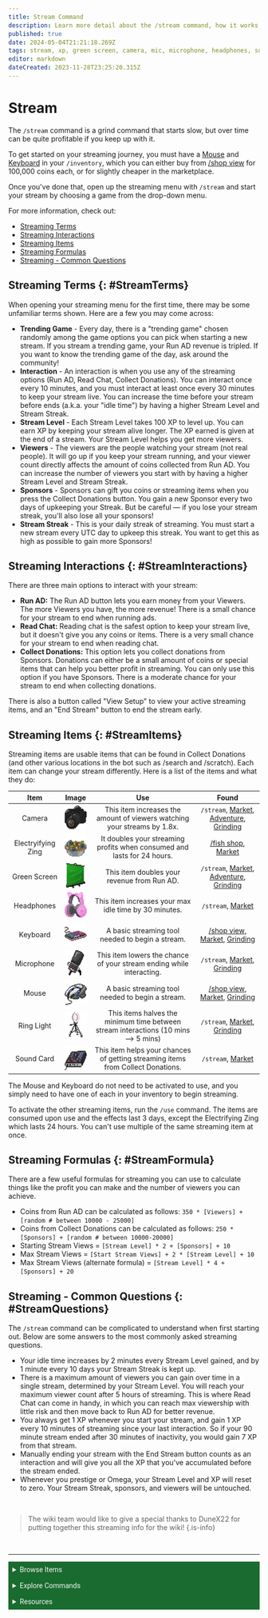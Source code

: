 ```yaml
---
title: Stream Command
description: Learn more detail about the /stream command, how it works, how to make the most money, and more.
published: true
date: 2024-05-04T21:21:18.269Z
tags: stream, xp, green screen, camera, mic, microphone, headphones, sound card, sponsors, viewers, level, interactions, ringlight, ring light, streaming
editor: markdown
dateCreated: 2023-11-28T23:25:20.315Z
---
```


# Stream
The `/stream` command is a grind command that starts slow, but over time can be quite profitable if you keep up with it.

To get started on your streaming journey, you must have a <a href="/Items/Tools#Mouse" target="_blank">Mouse</a> and <a href="/Items/Tools#Keyboard" target="_blank">Keyboard</a> in your `/inventory`, which you can either buy from <a href="/Bot-features/Currency-Commands/Basic-Commands#CoinShop" target="_blank">/shop view</a> for 100,000 coins each, or for slightly cheaper in the marketplace. 

Once you've done that, open up the streaming menu with `/stream` and start your stream by choosing a game from the drop-down menu. 

For more information, check out:
- <a href="/Bot-features/Currency-Commands/Streaming#StreamTerms" target="_blank">Streaming Terms</a>
- <a href="/Bot-features/Currency-Commands/Streaming#StreamInteractions" target="_blank">Streaming Interactions</a>
- <a href="/Bot-features/Currency-Commands/Streaming#StreamItems" target="_blank">Streaming Items</a>
- <a href="/Bot-features/Currency-Commands/Streaming#StreamFormulas" target="_blank">Streaming Formulas</a>
- <a href="/Bot-features/Currency-Commands/Streaming#StreamQuestions" target="_blank">Streaming - Common Questions </a>



## Streaming Terms {: #StreamTerms}
When opening your streaming menu for the first time, there may be some unfamiliar terms shown. Here are a few you may come across:

- **Trending Game** - Every day, there is a "trending game" chosen randomly among the game options you can pick when starting a new stream. If you stream a trending game, your Run AD revenue is tripled. If you want to know the trending game of the day, ask around the community!
- **Interaction** - An interaction is when you use any of the streaming options (Run AD, Read Chat, Collect Donations). You can interact once every 10 minutes, and you must interact at least once every 30 minutes to keep your stream live. You can increase the time before your stream before ends (a.k.a. your "idle time") by having a higher Stream Level and Stream Streak. 
- **Stream Level** - Each Stream Level takes 100 XP to level up. You can earn XP by keeping your stream alive longer. The XP earned is given at the end of a stream. Your Stream Level helps you get more viewers.
- **Viewers** - The viewers are the people watching your stream (not real people). It will go up if you keep your stream running, and your viewer count directly affects the amount of coins collected from Run AD. You can increase the number of viewers you start with by having a higher Stream Level and Stream Streak.
- **Sponsors** - Sponsors can gift you coins or streaming items when you press the Collect Donations button. You gain a new Sponsor every two days of upkeeping your Streak. But be careful — if you lose your stream streak, you'll also lose all your sponsors!
- **Stream Streak** - This is your daily streak of streaming. You must start a new stream every UTC day to upkeep this streak. You want to get this as high as possible to gain more Sponsors!

## Streaming Interactions {: #StreamInteractions}
There are three main options to interact with your stream:
- **Run AD:** The Run AD button lets you earn money from your Viewers. The more Viewers you have, the more revenue! There is a small chance for your stream to end when running ads.
- **Read Chat:** Reading chat is the safest option to keep your stream live, but it doesn't give you any coins or items. There is a very small chance for your stream to end when reading chat.
- **Collect Donations:** This option lets you collect donations from Sponsors. Donations can either be a small amount of coins or special items that can help you better profit in streaming. You can only use this option if you have Sponsors. There is a moderate chance for your stream to end when collecting donations.

There is also a button called "View Setup" to view your active streaming items, and an "End Stream" button to end the stream early.

## Streaming Items {: #StreamItems}
Streaming items are usable items that can be found in Collect Donations (and other various locations in the bot such as /search and /scratch). Each item can change your stream differently. Here is a list of the items and what they do:

| Item | Image | Use | Found
|:------:|:----:|:------:|:------:|
| Camera | <img src="/items/tools/camera.png" alt="Camera" width="50" height="50"> | This item increases the amount of viewers watching your streams by 1.8x.  | `/stream`, <a href="/Bot-features/Currency-Commands/Market" target="_blank">Market</a>, <a href="/Bot-features/Currency-Commands/Adventure" target="_blank">Adventure</a>, <a href="/Bot-features/Currency-Commands/Grind-Commands" target="_blank">Grinding</a> |
| Electryifying Zing | <img src="/items/power-ups/electrifyingzing.gif" alt="Electrifying Zing" width="50" height="50"> | It doubles your streaming profits when consumed and lasts for 24 hours. | <a href="/Bot-features/Currency-Commands/Basic-Commands#FishingShop" target="_blank">/fish shop</a>, <a href="/Bot-features/Currency-Commands/Market" target="_blank">Market</a> |
|Green Screen | <img src="/items/tools/greenscreen.png" alt="Green Screen" width="50" height="50"> | This item doubles your revenue from Run AD. | `/stream`, <a href="/Bot-features/Currency-Commands/Market" target="_blank">Market</a>, <a href="/Bot-features/Currency-Commands/Adventure" target="_blank">Adventure</a>, <a href="/Bot-features/Currency-Commands/Grind-Commands" target="_blank">Grinding</a> |
|Headphones | <img src="/items/tools/headphones.png" alt="Head Phones" width="50" height="50"> | This item increases your max idle time by 30 minutes.| `/stream`, <a href="/Bot-features/Currency-Commands/Market" target="_blank">Market</a> |
| Keyboard | <img src="/items/tools/keyboard.png" alt="Keyboard" width="50" height="50"> | A basic streaming tool needed to begin a stream. |  <a href="/Bot-features/Currency-Commands/Basic-Commands#CoinShop" target="_blank">/shop view</a>, <a href="/Bot-features/Currency-Commands/Market" target="_blank">Market</a>, <a href="/Bot-features/Currency-Commands/Grind-Commands" target="_blank">Grinding</a> |
| Microphone | <img src="/items/tools/microphone.png" alt="Microphone" width="50" height="50"> | This item lowers the chance of your stream ending while interacting.|  `/stream`, <a href="/Bot-features/Currency-Commands/Market" target="_blank">Market</a>, <a href="/Bot-features/Currency-Commands/Grind-Commands" target="_blank">Grinding</a> |
| Mouse | <img src="/items/tools/mouse.png" alt="Mouse" width="50" height="50"> | A basic streaming tool needed to begin a stream. | <a href="/Bot-features/Currency-Commands/Basic-Commands#CoinShop" target="_blank">/shop view</a>, <a href="/Bot-features/Currency-Commands/Market" target="_blank">Market</a>, <a href="/Bot-features/Currency-Commands/Grind-Commands" target="_blank">Grinding</a> |
| Ring Light | <img src="/items/tools/ringlight.png" alt="Ring Light" width="50" height="50"> | This items halves the minimum time between stream interactions (10 mins —> 5 mins)| `/stream`, <a href="/Bot-features/Currency-Commands/Market" target="_blank">Market</a>, <a href="/Bot-features/Currency-Commands/Grind-Commands" target="_blank">Grinding</a> |
|Sound Card | <img src="/items/tools/soundcard.png" alt="Sound Card" width="50" height="50"> | This item helps your chances of getting streaming items from Collect Donations. | `/stream`, <a href="/Bot-features/Currency-Commands/Market" target="_blank">Market</a> |

The Mouse and Keyboard do not need to be activated to use, and you simply need to have one of each in your inventory to begin streaming.

To activate the other streaming items, run the `/use` command. The items are consumed upon use and the effects last 3 days, except the Electrifying Zing which lasts 24 hours. You can't use multiple of the same streaming item at once.

## Streaming Formulas {: #StreamFormula}
There are a few useful formulas for streaming you can use to calculate things like the profit you can make and the number of viewers you can achieve.

- Coins from Run AD can be calculated as follows: 
`350 * [Viewers] + [random # between 10000 - 25000]`
- Coins from Collect Donations can be calculated as follows: 
`250 * [Sponsors] + [random # between 10000-20000]`
- Starting Stream Views = `[Stream Level] * 2 + [Sponsors] + 10`
- Max Stream Views = `[Start Stream Views] + 2 * [Stream Level] + 10`
- Max Stream Views (alternate formula) = `[Stream Level] * 4 + [Sponsors] + 20`

## Streaming - Common Questions {: #StreamQuestions}
The `/stream` command can be complicated to understand when first starting out. Below are some answers to the most commonly asked streaming questions.

- Your idle time increases by 2 minutes every Stream Level gained, and by 1 minute every 10 days your Stream Streak is kept up.
- There is a maximum amount of viewers you can gain over time in a single stream, determined by your Stream Level. You will reach your maximum viewer count after 5 hours of streaming. This is where Read Chat can come in handy, in which you can reach max viewership with little risk and then move back to Run AD for better revenue.
- You always get 1 XP whenever you start your stream, and gain 1 XP every 10 minutes of streaming since your last interaction. So if your 90 minute stream ended after 30 minutes of inactivity, you would gain 7 XP from that stream.
- Manually ending your stream with the End Stream button counts as an interaction and will give you all the XP that you've accumulated before the stream ended.
- Whenever you prestige or Omega, your Stream Level and XP will reset to zero. Your Stream Streak, sponsors, and viewers will be untouched.

<br>

> The wiki team would like to give a special thanks to DuneX22 for putting together this streaming info for the wiki!
{.is-info}

<br>

---

<body>
  <details closed>
    <summary style="background-color:#196b2f; color:#F5F5F5; font: 14px Roboto; padding: 8px;">Browse Items</summary>
      <div style="text-align: center;">  
      <p style="font: 12px Roboto; padding: 0 8px 3px 8px;">
          <a href="/Items/Collectables" target="_blank">Collectables</a> &#x2022; <a href="/Items/Consumables" target="_blank">Consumables</a> &#x2022; <a href="/Items/Drops" target="_blank">Drops</a> &#x2022; <a href="/Items/Fishing" target="_blank">Fishing "Items"</a> &#x2022; <a href="/Items/Lootboxes" target="_blank">Lootboxes</a> &#x2022; <a href="/Items/Packs" target="_blank">Packs</a> &#x2022; <a href="/Items/Power-ups" target="_blank">Power-ups</a> &#x2022; <a href="/Items/Sellables" target="_blank">Sellables</a> &#x2022; <a href="/Items/Tools" target="_blank">Tools</a>
        </p>
         </div>
    </details>
</body>

<body>
  <details closed>
    <summary style="background-color:#196b2f; color:#F5F5F5; font: 14px Roboto; padding: 8px;">Explore Commands</summary>
    <details>
      <summary style="background-color:#72ad70; color:#000000; font: 12px Roboto; padding: 8px;">Currency Commands</summary>
      <div style="text-align: center;"> 
      <p style="font: 12px Roboto; padding: 0 8px 3px 8px;"> <a href="/Bot-features/Currency-Commands/Achievements" target="_blank">Achievements</a> &#x2022; <a href="/Bot-features/Currency-Commands/Advancements" target="_blank">Advancements - (</a> <a href="/Bot-features/Currency-Commands/Advancements#LevelRewards" target="_blank">Levels</a>, <a href="/Bot-features/Currency-Commands/Advancements#Omega" target="_blank">Omega</a>, <a href="/Bot-features/Currency-Commands/Advancements#Prestige" target="_blank">Prestige</a>,  <a href="/Bot-features/Currency-Commands/Advancements/Upgrades" target="_blank">Upgrades</a>, <a href="/Bot-features/Currency-Commands/Advancements#Vote" target="_blank"> Vote</a>) <br> <a href="/Bot-features/Currency-Commands/Adventure" target="_blank">Adventure</a> &#x2022; <a href="/Bot-features/Currency-Commands/Badges" target="_blank">Badges</a> &#x2022; <a href="/Bot-features/Currency-Commands/Basic-Commands#Balance" target="_blank">Balance</a> &#x2022; <a href="/Bot-features/Currency-Commands/Rob-and-Heist#Bankrob" target="_blank">Bankrob</a> &#x2022; <a href="/Bot-features/Currency-Commands/Grind-Commands#Beg" target="_blank">Beg</a> &#x2022; <a href="/Bot-features/Currency-Commands/Bundles" target="_blank">Bundles</a> &#x2022; <a href="/Bot-features/Fun-Games-Image/Fun-and-Images#Compare" target="_blank">Compare</a> &#x2022; <a href="/Bot-features/Currency-Commands/Basic-Commands#Craft" target="_blank">Craft</a> &#x2022; <a href="/Bot-features/Currency-Commands/Grind-Commands#Crime" target="_blank">Crime</a> <br><a href="/Bot-features/Currency-Commands/Basic-Commands#Currencylog" target="_blank">Currencylog</a> &#x2022; <a href="/Bot-features/Currency-Commands/Basic-Commands#Daily" target="_blank">Daily</a> &#x2022; <a href="/Bot-features/Currency-Commands/Basic-Commands#Deposit" target="_blank">Deposit</a> &#x2022; <a href="/Bot-features/Currency-Commands/Grind-Commands#Dig" target="_blank">Dig</a> &#x2022; <a href="/Items/Drops" target="_blank">Drops</a> &#x2022; <a href="/Bot-features/Currency-Commands/Farm" target="_blank">Farm</a> &#x2022; <a href="/Bot-features/Currency-Commands/Grind-Commands/Fishing" target="_blank">Fishing</a> &#x2022; <a href="/Bot-features/Currency-Commands/Friends" target="_blank">Friends</a> &#x2022; <a href="/Bot-features/Currency-Commands/Serverevents-and-Giveaways#Giveaways" target="_blank">Giveaway</a> &#x2022; <a href="/Bot-features/Currency-Commands/Grind-Commands#Highlow" target="_blank">Highlow</a> &#x2022; <a href="/Bot-features/Currency-Commands/Grind-Commands#Hunt" target="_blank">Hunt</a> &#x2022; <a href="/Bot-features/Currency-Commands/Basic-Commands#Inventory" target="_blank">Inventory</a> &#x2022; <a href="/Bot-features/Currency-Commands/Basic-Commands#Item" target="_blank">Item</a> &#x2022; <a href="/Bot-features/Currency-Commands/Leaderboards" target="_blank">Leaderboard</a> &#x2022; <a href="/Bot-features/Currency-Commands/Lotteries" target="_blank">Lottery</a> &#x2022; <a href="/Bot-features/Currency-Commands/Market" target="_blank">Market</a> &#x2022; <a href="/Bot-features/Currency-Commands/Marriage" target="_blank">Marriage</a> &#x2022; <a href="/Bot-features/Currency-Commands/Advancements/Upgrades#Monthly" target="_blank">Monthly</a> <br> <a href="/Bot-features/Currency-Commands/Multipliers" target="_blank">Multipliers</a> &#x2022; <a href="/Bot-features/Currency-Commands/Basic-Commands#Notifications" target="_blank">Notifications</a> &#x2022; <a href="/Bot-features/Currency-Commands/Pets" target="_blank">Pets</a>  &#x2022; <a href="/Bot-features/Currency-Commands/Grind-Commands#Postmemes" target="_blank">Postmemes</a> &#x2022; <a href="/Bot-features/Currency-Commands/Basic-Commands/Profile" target="_blank">Profile</a> &#x2022; <a href="/Bot-features/Currency-Commands/Quests" target="_blank">Quests</a> &#x2022; <a href="/Bot-features/Currency-Commands/Basic-Commands#Remove" target="_blank">Remove</a> &#x2022; <a href="/Bot-features/Currency-Commands/Rob-and-Heist#Rob" target="_blank">Rob</a> <br> <a href="/Bot-features/Currency-Commands/Grind-Commands#Scratch" target="_blank">Scratch</a> &#x2022; <a href="/Bot-features/Currency-Commands/Grind-Commands#Search" target="_blank">Search</a> &#x2022; <a href="/Bot-features/Currency-Commands/Serverevents-and-Giveaways#Serverevents" target="_blank">Serverevents</a> &#x2022; <a href="/Bot-features/Currency-Commands/Basic-Commands#Shop" target="_blank">Shop</a> &#x2022; <a href="/Bot-features/Currency-Commands/Basic-Commands/Profile#Showcase" target="_blank">Showcase</a> &#x2022; <a href="/Bot-features/Currency-Commands/Skins" target="_blank">Skins</a> &#x2022; <a href="/Bot-features/Currency-Commands/Grind-Commands#Stream" target="_blank">Stream</a> &#x2022; <a href="/Bot-features/Utility-and-Config-Commands/Utility-Commands#Taxcalc" target="_blank">Taxcalc</a> <br> <a href="/Bot-features/Currency-Commands/Basic-Commands/Profile#Titles" target="_blank">Title</a> &#x2022; <a href="/Bot-features/Currency-Commands/Basic-Commands#Use" target="_blank">Use</a> &#x2022; <a href="/Bot-features/Currency-Commands/Basic-Commands#Vacation" target="_blank">Vacation</a> &#x2022; <a href="/Bot-features/Fun-Games-Image/Games-and-Wagers#Wagers" target="_blank">Wager</a> &#x2022; <a href="/About-Dank-Memer/Premium-users#Weekly" target="_blank">Weekly</a> &#x2022; <a href="/Bot-features/Currency-Commands/Basic-Commands#Withdraw" target="_blank">Withdraw</a> &#x2022; <a href="/Bot-features/Currency-Commands/Work" target="_blank">Work</a> </p>
      </div>
    </details>
    <details>
      <summary style="background-color:#72ad70; color:#000000; font: 12px Roboto; padding: 8px;">Fun, Game, and Image Commands</summary>
      <div style="text-align: center;"> 
      <p style="font: 12px Roboto; padding: 0 8px 3px 8px;"><a href="/Bot-features/Fun-Games-Image/Fun-and-Images#Ball" target="_blank">8ball</a> &#x2022; <a href="/Bot-features/Fun-Games-Image/Fun-and-Images#Animals" target="_blank">Animals</a> &#x2022;  <a href="/Bot-features/Fun-Games-Image/Fun-and-Images#Clap" target="_blank">Clap</a> &#x2022; <a href="/Bot-features/Fun-Games-Image/Games-and-Wagers#Fight" target="_blank">Fight</a> &#x2022; <a href="/Bot-features/Fun-Games-Image/Games-and-Wagers#Games" target="_blank">Game</a> &#x2022; <a href="/Bot-features/Fun-Games-Image/Fun-and-Images#Image" target="_blank">Image</a> &#x2022;  <a href="/Bot-features/Fun-Games-Image/Fun-and-Images#Meme" target="_blank">Meme</a> &#x2022;  <a href="/Bot-features/Fun-Games-Image/Fun-and-Images#Rate" target="_blank">Rate</a> &#x2022; <a href="/Bot-features/Fun-Games-Image/Fun-and-Images#Trivia" target="_blank">Trivia</a> &#x2022;  <a href="/Bot-features/Fun-Games-Image/Fun-and-Images#Xkcd" target="_blank">Xkcd</a> </p>
      </div>
    </details>
    <details>
      <summary style="background-color:#72ad70; color:#000000; font: 12px Roboto,sans-serif; padding: 8px;">Utility and Config Commands</summary>
      <div style="text-align: center;"> 
      <p style="font: 12px Roboto; padding: 0 8px 3px 8px;">
        <a href="/Bot-features/Utility-and-Config-Commands/Config-Commands#Alert" target="_blank">Alert</a> &#x2022; <a href="/Bot-features/Utility-and-Config-Commands/Config-Commands#Audit" target="_blank">Audit</a> &#x2022; <a href="/Bot-features/Utility-and-Config-Commands/Config-Commands#Automeme" target="_blank">Automeme</a> &#x2022; <a href="/Bot-features/Utility-and-Config-Commands/Config-Commands#Block" target="_blank">Block</a> &#x2022; <a href="/Bot-features/Utility-and-Config-Commands/Config-Commands#Disableuse" target="_blank">Disableuse</a> &#x2022; <a href="/Bot-features/Utility-and-Config-Commands/Config-Commands#Flow" target="_blank">Flow</a> &#x2022; <a href="/Resources/help" target="_blank">Help</a> &#x2022; <a href="/Bot-features/Utility-and-Config-Commands/Utility-Commands#Invite" target="_blank">Invite</a> &#x2022; <a href="/About-Dank-Memer/About-the-bot#Partners" target="_blank">Partners</a> &#x2022; <a href="/Bot-features/Utility-and-Config-Commands/Utility-Commands#Ping" target="_blank">Ping</a> <br> <a href="/About-Dank-Memer/Premium-users#PremiumCommands" target="_blank">Premium</a> &#x2022; <a href="/Bot-features/Utility-and-Config-Commands/Utility-Commands#Reminders" target="_blank">Reminder</a> &#x2022; <a href="/Resources/Reports-and-appeals" target="_blank">Report</a> &#x2022; <a href="/Bot-features/Utility-and-Config-Commands/Config-Commands#ServerSettings" target="_blank">Serversettings</a> &#x2022; <a href="/Bot-features/Utility-and-Config-Commands/Config-Commands#Settings" target="_blank">Settings</a> &#x2022; <a href="/Bot-features/Utility-and-Config-Commands/Utility-Commands#Usage" target="_blank">Usage</a> &#x2022; <a href="/About-Dank-Memer/Vote" target="_blank">Vote</a></p>
      </div>
    </details>
    <details>
      <summary style="background-color:#72ad70; color:#000000; font: 12px Roboto,sans-serif; padding: 8px;">Retired Commands and Features</summary>
      <div style="text-align: center;"> 
      <p style="font: 12px Roboto; padding: 0 8px 3px 8px;">
        <a href="/Bot-features/Retired-Features" target="_blank">Coming Soon!</a> &#x2022;</p>
      </div>
    </details>
  </details>
</body>
    
    

<body>
  <details closed>
    <summary style="background-color:#196b2f; color:#F5F5F5; font: 14px Roboto, sans-serif; padding: 8px;">Resources</summary>
      <div style="text-align: center;">  
      <p style="font: 12px Roboto, sans-serif; padding: 0 8px 3px 8px;"><a href="/Resources/FAQ" target="_blank">Frequently Asked Questions (FAQ) </a> &#x2022;  <a href="/About-Dank-Memer/Bot-rules" target="_blank">Bot Rules</a> &#x2022; <a href="/Resources/Bot-tutorials" target="_blank">Bot Tutorials</a> <br> <a href="/Resources/Changelog" target="_blank">Changelog</a> &#x2022; <a href="/Resources/Community-made-tools" target="_blank">Community Made Tools</a> <br> <a href="/Resources/Dank-Blog" target="_blank">Dank Blog</a> &#x2022; <a href="/Resources/help" target="_blank">Help Commands</a> &#x2022; <a href="/Resources/Reports-and-appeals" target="_blank">Reports and Appeals</a>
        </p>
         </div>
    </details>
</body>